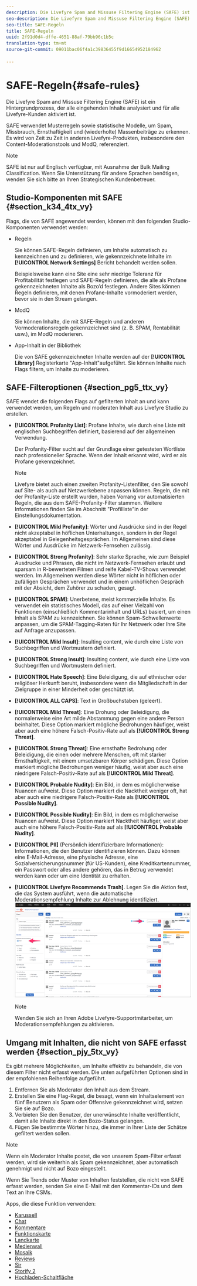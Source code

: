 ```yaml
---
description: Die Livefyre Spam and Missuse Filtering Engine (SAFE) ist ein Hintergrundprozess, der alle eingehenden Inhalte analysiert und für alle Livefyre-Kunden aktiviert ist.
seo-description: Die Livefyre Spam and Missuse Filtering Engine (SAFE) ist ein Hintergrundprozess, der alle eingehenden Inhalte analysiert und für alle Livefyre-Kunden aktiviert ist.
seo-title: SAFE-Regeln
title: SAFE-Regeln
uuid: 2f91d0d4-dffe-4651-88af-79bb96c1b5c
translation-type: tm+mt
source-git-commit: 09011bac06f4a1c39836455f9d16654952184962

---
```



# SAFE-Regeln{#safe-rules}

Die Livefyre Spam and Missuse Filtering Engine (SAFE) ist ein Hintergrundprozess, der alle eingehenden Inhalte analysiert und für alle Livefyre-Kunden aktiviert ist.



SAFE verwendet Musterregeln sowie statistische Modelle, um Spam, Missbrauch, Ernsthaftigkeit und (wiederholte) Massenbeiträge zu erkennen. Es wird von Zeit zu Zeit in anderen Livefyre-Produkten, insbesondere den Content-Moderationstools und ModQ, referenziert.

>[!NOTE]
>
>SAFE ist nur auf Englisch verfügbar, mit Ausnahme der Bulk Mailing Classification. Wenn Sie Unterstützung für andere Sprachen benötigen, wenden Sie sich bitte an Ihren Strategischen Kundenbetreuer.

## Studio-Komponenten mit SAFE {#section_k34_4tx_vy}

Flags, die von SAFE angewendet werden, können mit den folgenden Studio-Komponenten verwendet werden:

* Regeln

   Sie können SAFE-Regeln definieren, um Inhalte automatisch zu kennzeichnen und zu definieren, wie gekennzeichnete Inhalte im **[!UICONTROL Network Settings]** Bericht behandelt werden sollen.

   Beispielsweise kann eine Site eine sehr niedrige Toleranz für Profitabilität festlegen und SAFE-Regeln definieren, die alle als Profane gekennzeichneten Inhalte als Bozo’d festlegen. Andere Sites können Regeln definieren, mit denen Profane-Inhalte vormoderiert werden, bevor sie in den Stream gelangen.

* ModQ

   Sie können Inhalte, die mit SAFE-Regeln und anderen Vormoderationsregeln gekennzeichnet sind (z. B. SPAM, Rentabilität usw.), im ModQ moderieren.

* App-Inhalt in der Bibliothek

   Die von SAFE gekennzeichneten Inhalte werden auf der **[!UICONTROL Library]** Registerkarte "App-Inhalt"aufgeführt. Sie können Inhalte nach Flags filtern, um Inhalte zu moderieren.

## SAFE-Filteroptionen {#section_pg5_ttx_vy}

SAFE wendet die folgenden Flags auf gefilterten Inhalt an und kann verwendet werden, um Regeln und moderaten Inhalt aus Livefyre Studio zu erstellen.

* **[!UICONTROL Profanity List]**: Profane Inhalte, wie durch eine Liste mit englischen Suchbegriffen definiert, basierend auf der allgemeinen Verwendung.

   Der Profanity-Filter sucht auf der Grundlage einer getesteten Wortliste nach professioneller Sprache. Wenn der Inhalt erkannt wird, wird er als Profane gekennzeichnet.

   >[!NOTE]
   >
   >Livefyre bietet auch einen zweiten Profanity-Listenfilter, den Sie sowohl auf Site- als auch auf Netzwerkebene anpassen können. Regeln, die mit der Profanity-Liste erstellt wurden, haben Vorrang vor automatisierten Regeln, die aus dem SAFE-Profanity-Filter stammen. Weitere Informationen finden Sie im Abschnitt "Profilliste"in der Einstellungsdokumentation.

* **[!UICONTROL Mild Profanity]**: Wörter und Ausdrücke sind in der Regel nicht akzeptabel in höflichen Unterhaltungen, sondern in der Regel akzeptabel in Gelegenheitsgesprächen. Im Allgemeinen sind diese Wörter und Ausdrücke im Netzwerk-Fernsehen zulässig.
* **[!UICONTROL Strong Profanity]**: Sehr starke Sprache, wie zum Beispiel Ausdrucke und Phrasen, die nicht im Netzwerk-Fernsehen erlaubt und sparsam in R-bewerteten Filmen und reife Kabel-TV-Shows verwendet werden. Im Allgemeinen werden diese Wörter nicht in höflichen oder zufälligen Gesprächen verwendet und in einem unhöflichen Gespräch mit der Absicht, dem Zuhörer zu schaden, gesagt.
* **[!UICONTROL SPAM]**: Unerbetene, meist kommerzielle Inhalte. Es verwendet ein statistisches Modell, das auf einer Vielzahl von Funktionen (einschließlich Kommentarinhalt und URLs) basiert, um einen Inhalt als SPAM zu kennzeichnen. Sie können Spam-Schwellenwerte anpassen, um die SPAM-Tagging-Raten für Ihr Netzwerk oder Ihre Site auf Anfrage anzupassen.
* **[!UICONTROL Mild Insult]**: Insulting content, wie durch eine Liste von Suchbegriffen und Wortmustern definiert.
* **[!UICONTROL Strong Insult]**: Insulting content, wie durch eine Liste von Suchbegriffen und Wortmustern definiert.
* **[!UICONTROL Hate Speech]**: Eine Beleidigung, die auf ethnischer oder religiöser Herkunft beruht, insbesondere wenn die Mitgliedschaft in der Zielgruppe in einer Minderheit oder geschützt ist.
* **[!UICONTROL ALL CAPS]**: Text in Großbuchstaben (geleert).
* **[!UICONTROL Mild Threat]**: Eine Drohung oder Beleidigung, die normalerweise eine Art milde Abstammung gegen eine andere Person beinhaltet. Diese Option markiert mögliche Bedrohungen häufiger, weist aber auch eine höhere Falsch-Positiv-Rate auf als **[!UICONTROL Strong Threat]**.

* **[!UICONTROL Strong Threat]**: Eine ernsthafte Bedrohung oder Beleidigung, die einen oder mehrere Menschen, oft mit starker Ernsthaftigkeit, mit einem umsetzbaren Körper schädigen. Diese Option markiert mögliche Bedrohungen weniger häufig, weist aber auch eine niedrigere Falsch-Positiv-Rate auf als **[!UICONTROL Mild Threat]**.

* **[!UICONTROL Probable Nudity]**: Ein Bild, in dem es möglicherweise Nuancen aufweist. Diese Option markiert die Nacktheit weniger oft, hat aber auch eine niedrigere Falsch-Positiv-Rate als **[!UICONTROL Possible Nudity]**.

* **[!UICONTROL Possible Nudity]**: Ein Bild, in dem es möglicherweise Nuancen aufweist. Diese Option markiert Nacktheit häufiger, weist aber auch eine höhere Falsch-Positiv-Rate auf als **[!UICONTROL Probable Nudity]**.

* **[!UICONTROL PII]** (Persönlich identifizierbare Informationen): Informationen, die den Benutzer identifizieren können. Dazu können eine E-Mail-Adresse, eine physische Adresse, eine Sozialversicherungsnummer (für US-Kunden), eine Kreditkartennummer, ein Passwort oder alles andere gehören, das in Betrug verwendet werden kann oder um eine Identität zu erhalten.
* **[!UICONTROL Livefyre Recommends Trash]**. Legen Sie die Aktion fest, die das System ausführt, wenn die automatische Moderationsempfehlung Inhalte zur Ablehnung identifiziert.  ![](assets/mod_reco1.png)

   >[!NOTE]
   >
   >Wenden Sie sich an Ihren Adobe Livefyre-Supportmitarbeiter, um Moderationsempfehlungen zu aktivieren.

## Umgang mit Inhalten, die nicht von SAFE erfasst werden {#section_pjy_5tx_vy}

Es gibt mehrere Möglichkeiten, um Inhalte effektiv zu behandeln, die von diesem Filter nicht erfasst werden. Die unten aufgeführten Optionen sind in der empfohlenen Reihenfolge aufgeführt.

1. Entfernen Sie als Moderator den Inhalt aus dem Stream.
1. Erstellen Sie eine Flag-Regel, die besagt, wenn ein Inhaltselement von fünf Benutzern als Spam oder Offensive gekennzeichnet wird, setzen Sie sie auf Bozo.
1. Verbieten Sie den Benutzer, der unerwünschte Inhalte veröffentlicht, damit alle Inhalte direkt in den Bozo-Status gelangen.
1. Fügen Sie bestimmte Wörter hinzu, die immer in Ihrer Liste der Schätze gefiltert werden sollen.

>[!NOTE]
>
>Wenn ein Moderator Inhalte postet, die von unserem Spam-Filter erfasst werden, wird sie weiterhin als Spam gekennzeichnet, aber automatisch genehmigt und nicht auf Bozo eingestellt.

Wenn Sie Trends oder Muster von Inhalten feststellen, die nicht von SAFE erfasst werden, senden Sie eine E-Mail mit den Kommentar-IDs und dem Text an Ihre CSMs.



Apps, die diese Funktion verwenden:

* [Karussell](/help/using/c-about-apps/c-carousel-app/c-carousel-app.md#c_carousel_app)
* [Chat](/help/using/c-about-apps/c-chat-app/c-chat-app.md#c_chat_app)
* [Kommentare](/help/using/c-about-apps/c-comments/c-comments.md)
* [Funktionskarte](/help/using/c-about-apps/c-feature-card-app/c-feature-card-app.md#c_feature_card_app)
* [Landkarte](/help/using/c-about-apps/c-map-app/c-map-app.md#c_map_app)
* [Medienwall](/help/using/c-about-apps/c-media-wall-app/c-media-wall-app.md#c_media_wall_app)
* [Mosaik](/help/using/c-about-apps/c-mosaic-app/c-mosaic-app.md#c_mosaic_app)
* [Reviews](/help/using/c-about-apps/c-reviews-app/c-reviews-app.md#c_reviews_app)
* [Sir](/help/using/c-about-apps/c-sidenotes-app/c-sidenotes-app.md#c_sidenotes_app)
* [Storify 2](/help/using/c-about-apps/c-storify2/c-storify2.md#c_storify2)
* [Hochladen-Schaltfläche](/help/using/c-about-apps/c-upload-button-app/c-upload-button-app.md#c_upload_button_app)

